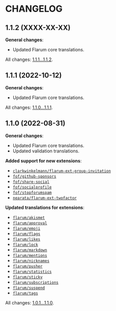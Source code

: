 CHANGELOG
=========


1.1.2 (XXXX-XX-XX)
------------------

**General changes**:

* Updated Flarum core translations.


All changes: [1.1.1...1.1.2](https://github.com/flarum-lang/swedish/compare/1.1.1...1.1.2).


1.1.1 (2022-10-12)
------------------

**General changes**:

* Updated Flarum core translations.


All changes: [1.1.0...1.1.1](https://github.com/flarum-lang/swedish/compare/1.1.0...1.1.1).


1.1.0 (2022-08-31)
------------------

**General changes**:

* Updated Flarum core translations.
* Updated validation translations.


**Added support for new extensions**:

* [`clarkwinkelmann/flarum-ext-group-invitation`](https://github.com/clarkwinkelmann/flarum-ext-group-invitation)
* [`fof/github-sponsors`](https://github.com/FriendsOfFlarum/github-sponsors)
* [`fof/share-social`](https://github.com/FriendsOfFlarum/share-social)
* [`fof/socialprofile`](https://github.com/FriendsOfFlarum/socialprofile)
* [`fof/stopforumspam`](https://github.com/FriendsOfFlarum/stopforumspam)
* [`nearata/flarum-ext-twofactor`](https://github.com/Nearata/flarum-ext-twofactor)


**Updated translations for extensions**:

* [`flarum/akismet`](https://github.com/flarum/akismet)
* [`flarum/approval`](https://github.com/flarum/approval)
* [`flarum/emoji`](https://github.com/flarum/emoji)
* [`flarum/flags`](https://github.com/flarum/flags)
* [`flarum/likes`](https://github.com/flarum/likes)
* [`flarum/lock`](https://github.com/flarum/lock)
* [`flarum/markdown`](https://github.com/flarum/markdown)
* [`flarum/mentions`](https://github.com/flarum/mentions)
* [`flarum/nicknames`](https://github.com/flarum/nicknames)
* [`flarum/pusher`](https://github.com/flarum/pusher)
* [`flarum/statistics`](https://github.com/flarum/statistics)
* [`flarum/sticky`](https://github.com/flarum/sticky)
* [`flarum/subscriptions`](https://github.com/flarum/subscriptions)
* [`flarum/suspend`](https://github.com/flarum/suspend)
* [`flarum/tags`](https://github.com/flarum/tags)


All changes: [1.0.1...1.1.0](https://github.com/flarum-lang/swedish/compare/1.0.1...1.1.0).


